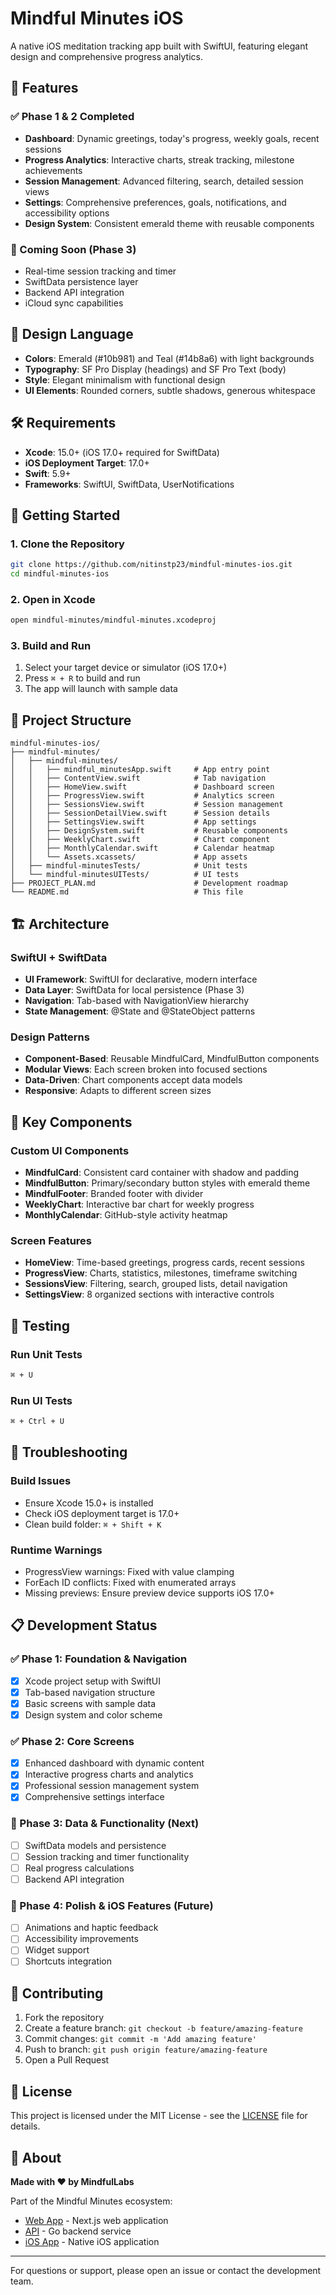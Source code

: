 # Mindful Minutes iOS

A native iOS meditation tracking app built with SwiftUI, featuring elegant design and comprehensive progress analytics.

## 📱 Features

### ✅ Phase 1 & 2 Completed
- **Dashboard**: Dynamic greetings, today's progress, weekly goals, recent sessions
- **Progress Analytics**: Interactive charts, streak tracking, milestone achievements
- **Session Management**: Advanced filtering, search, detailed session views
- **Settings**: Comprehensive preferences, goals, notifications, and accessibility options
- **Design System**: Consistent emerald theme with reusable components

### 🔄 Coming Soon (Phase 3)
- Real-time session tracking and timer
- SwiftData persistence layer
- Backend API integration
- iCloud sync capabilities

## 🎨 Design Language

- **Colors**: Emerald (#10b981) and Teal (#14b8a6) with light backgrounds
- **Typography**: SF Pro Display (headings) and SF Pro Text (body)
- **Style**: Elegant minimalism with functional design
- **UI Elements**: Rounded corners, subtle shadows, generous whitespace

## 🛠 Requirements

- **Xcode**: 15.0+ (iOS 17.0+ required for SwiftData)
- **iOS Deployment Target**: 17.0+
- **Swift**: 5.9+
- **Frameworks**: SwiftUI, SwiftData, UserNotifications

## 🚀 Getting Started

### 1. Clone the Repository
```bash
git clone https://github.com/nitinstp23/mindful-minutes-ios.git
cd mindful-minutes-ios
```

### 2. Open in Xcode
```bash
open mindful-minutes/mindful-minutes.xcodeproj
```

### 3. Build and Run
1. Select your target device or simulator (iOS 17.0+)
2. Press `⌘ + R` to build and run
3. The app will launch with sample data

## 📁 Project Structure

```
mindful-minutes-ios/
├── mindful-minutes/
│   ├── mindful-minutes/
│   │   ├── mindful_minutesApp.swift     # App entry point
│   │   ├── ContentView.swift            # Tab navigation
│   │   ├── HomeView.swift               # Dashboard screen
│   │   ├── ProgressView.swift           # Analytics screen
│   │   ├── SessionsView.swift           # Session management
│   │   ├── SessionDetailView.swift      # Session details
│   │   ├── SettingsView.swift           # App settings
│   │   ├── DesignSystem.swift           # Reusable components
│   │   ├── WeeklyChart.swift            # Chart component
│   │   ├── MonthlyCalendar.swift        # Calendar heatmap
│   │   └── Assets.xcassets/             # App assets
│   ├── mindful-minutesTests/            # Unit tests
│   └── mindful-minutesUITests/          # UI tests
├── PROJECT_PLAN.md                      # Development roadmap
└── README.md                            # This file
```

## 🏗 Architecture

### SwiftUI + SwiftData
- **UI Framework**: SwiftUI for declarative, modern interface
- **Data Layer**: SwiftData for local persistence (Phase 3)
- **Navigation**: Tab-based with NavigationView hierarchy
- **State Management**: @State and @StateObject patterns

### Design Patterns
- **Component-Based**: Reusable MindfulCard, MindfulButton components
- **Modular Views**: Each screen broken into focused sections
- **Data-Driven**: Chart components accept data models
- **Responsive**: Adapts to different screen sizes

## 🎯 Key Components

### Custom UI Components
- **MindfulCard**: Consistent card container with shadow and padding
- **MindfulButton**: Primary/secondary button styles with emerald theme
- **MindfulFooter**: Branded footer with divider
- **WeeklyChart**: Interactive bar chart for weekly progress
- **MonthlyCalendar**: GitHub-style activity heatmap

### Screen Features
- **HomeView**: Time-based greetings, progress cards, recent sessions
- **ProgressView**: Charts, statistics, milestones, timeframe switching
- **SessionsView**: Filtering, search, grouped lists, detail navigation
- **SettingsView**: 8 organized sections with interactive controls

## 🧪 Testing

### Run Unit Tests
```bash
⌘ + U
```

### Run UI Tests
```bash
⌘ + Ctrl + U
```

## 🚨 Troubleshooting

### Build Issues
- Ensure Xcode 15.0+ is installed
- Check iOS deployment target is 17.0+
- Clean build folder: `⌘ + Shift + K`

### Runtime Warnings
- ProgressView warnings: Fixed with value clamping
- ForEach ID conflicts: Fixed with enumerated arrays
- Missing previews: Ensure preview device supports iOS 17.0+

## 📋 Development Status

### ✅ Phase 1: Foundation & Navigation
- [x] Xcode project setup with SwiftUI
- [x] Tab-based navigation structure
- [x] Basic screens with sample data
- [x] Design system and color scheme

### ✅ Phase 2: Core Screens
- [x] Enhanced dashboard with dynamic content
- [x] Interactive progress charts and analytics
- [x] Professional session management system
- [x] Comprehensive settings interface

### 🔄 Phase 3: Data & Functionality (Next)
- [ ] SwiftData models and persistence
- [ ] Session tracking and timer functionality
- [ ] Real progress calculations
- [ ] Backend API integration

### 📅 Phase 4: Polish & iOS Features (Future)
- [ ] Animations and haptic feedback
- [ ] Accessibility improvements
- [ ] Widget support
- [ ] Shortcuts integration

## 🤝 Contributing

1. Fork the repository
2. Create a feature branch: `git checkout -b feature/amazing-feature`
3. Commit changes: `git commit -m 'Add amazing feature'`
4. Push to branch: `git push origin feature/amazing-feature`
5. Open a Pull Request

## 📄 License

This project is licensed under the MIT License - see the [LICENSE](LICENSE) file for details.

## 🏢 About

**Made with ❤️ by MindfulLabs**

Part of the Mindful Minutes ecosystem:
- [Web App](https://github.com/nitinstp23/mindful-minutes-web) - Next.js web application
- [API](https://github.com/nitinstp23/mindful-minutes-api) - Go backend service
- [iOS App](https://github.com/nitinstp23/mindful-minutes-ios) - Native iOS application

---

For questions or support, please open an issue or contact the development team.